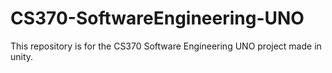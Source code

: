 # CS370-SoftwareEngineering-UNO
This repository is for the CS370 Software Engineering UNO project made in unity.